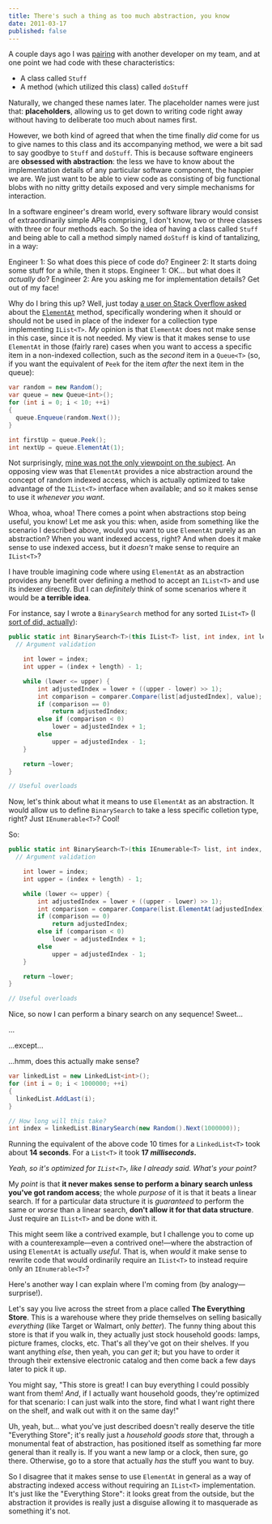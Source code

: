 ```yaml
---
title: There's such a thing as too much abstraction, you know
date: 2011-03-17
published: false
---
```


A couple days ago I was [pairing](http://en.wikipedia.org/wiki/Pair_programming) with another developer on my team, and at one point we had code with these characteristics:

- A class called `Stuff`
- A method (which utilized this class) called `doStuff`

Naturally, we changed these names later. The placeholder names were just that: **placeholders**, allowing us to get down to writing code right away without having to deliberate too much about names first.

However, we both kind of agreed that when the time finally *did* come for us to give names to this class and its accompanying method, we were a bit sad to say goodbye to `Stuff` and `doStuff`. This is because software engineers are **obsessed with abstraction**: the less we have to know about the implementation details of any particular software component, the happier we are. We just want to be able to view code as consisting of big functional blobs with no nitty gritty details exposed and very simple mechanisms for interaction.

In a software engineer's dream world, every software library would consist of extraordinarily simple APIs comprising, I don't know, two or three classes with three or four methods each. So the idea of having a class called `Stuff` and being able to call a method simply named `doStuff` is kind of tantalizing, in a way:

Engineer 1: So what does this piece of code do?
Engineer 2: It starts doing some stuff for a while, then it stops.
Engineer 1: OK... but what does it *actually* do?
Engineer 2: Are you asking me for implementation details? Get out of my face!

Why do I bring this up? Well, just today [a user on Stack Overflow asked](http://stackoverflow.com/questions/5326874/why-would-i-use-enumerable-elementat-versus-the-operator) about the [`ElementAt`](http://msdn.microsoft.com/en-us/library/bb299233.aspx) method, specifically wondering when it should or should not be used in place of the indexer for a collection type implementing `IList<T>`. *My* opinion is that `ElementAt` does not make sense in this case, since it is not needed. My view is that it makes sense to use `ElementAt` in those (fairly rare) cases when you want to access a specific item in a non-indexed collection, such as the *second* item in a `Queue<T>` (so, if you want the equivalent of `Peek` for the item *after* the next item in the queue):

```csharp
var random = new Random();
var queue = new Queue<int>();
for (int i = 0; i < 10; ++i)
{
  queue.Enqueue(random.Next());
}

int firstUp = queue.Peek();
int nextUp = queue.ElementAt(1);
```

Not surprisingly, [mine was not the only viewpoint on the subject](http://stackoverflow.com/questions/5326874/why-would-i-use-enumerable-elementat-versus-the-operator/5326989#5326989). An opposing view was that `ElementAt` provides a nice abstraction around the concept of random indexed access, which is actually optimized to take advantage of the `IList<T>` interface when available; and so it makes sense to use it *whenever you want*.

Whoa, whoa, whoa! There comes a point when abstractions stop being useful, you know! Let me ask you this: when, aside from something like the scenario I described above, would you want to use `ElementAt` purely as an abstraction? When you want indexed access, right? And when does it make sense to use indexed access, but it *doesn't* make sense to require an `IList<T>`?

I have trouble imagining code where using `ElementAt` as an abstraction provides any benefit over defining a method to accept an `IList<T>` and use its indexer directly. But I can *definitely* think of some scenarios where it would be **a terrible idea**.

For instance, say I wrote a `BinarySearch` method for any sorted `IList<T>` (I [sort of did, actually](/posts/whats-annoying-about-sorted-list-index-of-key.html)):

```csharp
public static int BinarySearch<T>(this IList<T> list, int index, int length, T value, IComparer<T> comparer) {
  // Argument validation

    int lower = index;
    int upper = (index + length) - 1;

    while (lower <= upper) {
        int adjustedIndex = lower + ((upper - lower) >> 1);
        int comparison = comparer.Compare(list[adjustedIndex], value);
        if (comparison == 0)
            return adjustedIndex;
        else if (comparison < 0)
            lower = adjustedIndex + 1;
        else
            upper = adjustedIndex - 1;
    }

    return ~lower;
}

// Useful overloads
```

Now, let's think about what it means to use `ElementAt` as an abstraction. It would allow us to define `BinarySearch` to take a less specific colletion type, right? Just `IEnumerable<T>`? Cool!

So:

```csharp
public static int BinarySearch<T>(this IEnumerable<T> list, int index, int length, T value, IComparer<T> comparer) {
  // Argument validation

    int lower = index;
    int upper = (index + length) - 1;

    while (lower <= upper) {
        int adjustedIndex = lower + ((upper - lower) >> 1);
        int comparison = comparer.Compare(list.ElementAt(adjustedIndex), value);
        if (comparison == 0)
            return adjustedIndex;
        else if (comparison < 0)
            lower = adjustedIndex + 1;
        else
            upper = adjustedIndex - 1;
    }

    return ~lower;
}

// Useful overloads
```

Nice, so now I can perform a binary search on any sequence! Sweet...

...

...except...

...hmm, does this actually make sense?

```csharp
var linkedList = new LinkedList<int>();
for (int i = 0; i < 1000000; ++i)
{
  linkedList.AddLast(i);
}

// How long will this take?
int index = linkedList.BinarySearch(new Random().Next(1000000));
```

Running the equivalent of the above code 10 times for a `LinkedList<T>` took about **14 seconds**. For a `List<T>` it took **17 *milliseconds*.**

*Yeah, so it's optimized for `IList<T>`, like I already said. What's your point?*

My *point* is that **it never makes sense to perform a binary search unless you've got random access**; the whole *purpose* of it is that it beats a linear search. If for a particular data structure it is *guaranteed* to perform the same or *worse* than a linear search, **don't allow it for that data structure**. Just require an `IList<T>` and be done with it.

This might seem like a contrived example, but I challenge you to come up with a counterexample—even a contrived one!—where the abstraction of using `ElementAt` is actually *useful*. That is, when *would* it make sense to rewrite code that would ordinarily require an `IList<T>` to instead require only an `IEnumerable<T>`?

Here's another way I can explain where I'm coming from (by analogy—surprise!).

Let's say you live across the street from a place called **The Everything Store**. This is a warehouse where they pride themselves on selling basically *everything* (like Target or Walmart, only *better*). The funny thing about this store is that if you walk in, they actually just stock household goods: lamps, picture frames, clocks, etc. That's all they've got on their shelves. If you want anything *else*, then yeah, you can *get* it; but you have to order it through their extensive electronic catalog and then come back a few days later to pick it up.

You might say, "This store is great! I can buy everything I could possibly want from them! *And*, if I actually want household goods, they're optimized for that scenario: I can just walk into the store, find what I want right there on the shelf, and walk out with it on the same day!"

Uh, yeah, but... what you've just described doesn't really deserve the title "Everything Store"; it's really just a *household goods store* that, through a monumental feat of abstraction, has positioned itself as something far more general than it really is. If you want a new lamp or a clock, then sure, go there. Otherwise, go to a store that actually *has* the stuff you want to buy.

So I disagree that it makes sense to use `ElementAt` in general as a way of abstracting indexed access without requiring an `IList<T>` implementation. It's just like the "Everything Store": it looks great from the outside, but the abstraction it provides is really just a disguise allowing it to masquerade as something it's not.

